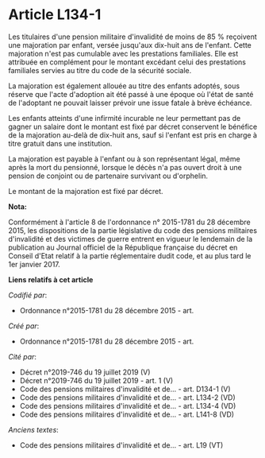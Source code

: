 # Article L134-1

Les titulaires d'une pension militaire d'invalidité de moins de 85 % reçoivent une majoration par enfant, versée jusqu'aux
dix-huit ans de l'enfant. Cette majoration n'est pas cumulable avec les prestations familiales. Elle est attribuée en
complément pour le montant excédant celui des prestations familiales servies au titre du code de la sécurité sociale.

La majoration est également allouée au titre des enfants adoptés, sous réserve que l'acte d'adoption ait été passé à une
époque où l'état de santé de l'adoptant ne pouvait laisser prévoir une issue fatale à brève échéance.

Les enfants atteints d'une infirmité incurable ne leur permettant pas de gagner un salaire dont le montant est fixé par
décret conservent le bénéfice de la majoration au-delà de dix-huit ans, sauf si l'enfant est pris en charge à titre gratuit
dans une institution.

La majoration est payable à l'enfant ou à son représentant légal, même après la mort du pensionné, lorsque le décès n'a pas
ouvert droit à une pension de conjoint ou de partenaire survivant ou d'orphelin.

Le montant de la majoration est fixé par décret.

**Nota:**

Conformément à l'article 8 de l'ordonnance n° 2015-1781 du 28 décembre 2015, les dispositions de la partie législative du
code des pensions militaires d'invalidité et des victimes de guerre entrent en vigueur le lendemain de la publication au
Journal officiel de la République française du décret en Conseil d'Etat relatif à la partie réglementaire dudit code, et au
plus tard le 1er janvier 2017.

**Liens relatifs à cet article**

_Codifié par_:

  - Ordonnance n°2015-1781 du 28 décembre 2015 - art.

_Créé par_:

  - Ordonnance n°2015-1781 du 28 décembre 2015 - art.

_Cité par_:

  - Décret n°2019-746 du 19 juillet 2019 (V)
  - Décret n°2019-746 du 19 juillet 2019 - art. 1 (V)
  - Code des pensions militaires d'invalidité et de... - art. D134-1 (V)
  - Code des pensions militaires d'invalidité et de... - art. L134-2 (VD)
  - Code des pensions militaires d'invalidité et de... - art. L134-4 (VD)
  - Code des pensions militaires d'invalidité et de... - art. L141-8 (VD)

_Anciens textes_:

  - Code des pensions militaires d'invalidité et de... - art. L19 (VT)
